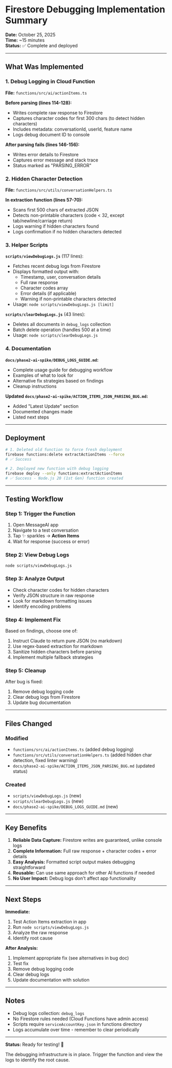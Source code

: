 # Firestore Debugging Implementation Summary

**Date:** October 25, 2025  
**Time:** ~15 minutes  
**Status:** ✅ Complete and deployed

---

## What Was Implemented

### 1. Debug Logging in Cloud Function

**File:** `functions/src/ai/actionItems.ts`

**Before parsing (lines 114-128):**
- Writes complete raw response to Firestore
- Captures character codes for first 300 chars (to detect hidden characters)
- Includes metadata: conversationId, userId, feature name
- Logs debug document ID to console

**After parsing fails (lines 146-156):**
- Writes error details to Firestore
- Captures error message and stack trace
- Status marked as "PARSING_ERROR"

### 2. Hidden Character Detection

**File:** `functions/src/utils/conversationHelpers.ts`

**In extraction function (lines 57-70):**
- Scans first 500 chars of extracted JSON
- Detects non-printable characters (code < 32, except tab/newline/carriage return)
- Logs warning if hidden characters found
- Logs confirmation if no hidden characters detected

### 3. Helper Scripts

**`scripts/viewDebugLogs.js`** (117 lines):
- Fetches recent debug logs from Firestore
- Displays formatted output with:
  - Timestamp, user, conversation details
  - Full raw response
  - Character codes array
  - Error details (if applicable)
  - Warning if non-printable characters detected
- Usage: `node scripts/viewDebugLogs.js [limit]`

**`scripts/clearDebugLogs.js`** (43 lines):
- Deletes all documents in `debug_logs` collection
- Batch delete operation (handles 500 at a time)
- Usage: `node scripts/clearDebugLogs.js`

### 4. Documentation

**`docs/phase2-ai-spike/DEBUG_LOGS_GUIDE.md`:**
- Complete usage guide for debugging workflow
- Examples of what to look for
- Alternative fix strategies based on findings
- Cleanup instructions

**Updated `docs/phase2-ai-spike/ACTION_ITEMS_JSON_PARSING_BUG.md`:**
- Added "Latest Update" section
- Documented changes made
- Listed next steps

---

## Deployment

```bash
# 1. Deleted old function to force fresh deployment
firebase functions:delete extractActionItems --force
# ✅ Success

# 2. Deployed new function with debug logging
firebase deploy --only functions:extractActionItems
# ✅ Success - Node.js 20 (1st Gen) function created
```

---

## Testing Workflow

### Step 1: Trigger the Function
1. Open MessageAI app
2. Navigate to a test conversation
3. Tap ✨ sparkles → **Action Items**
4. Wait for response (success or error)

### Step 2: View Debug Logs
```bash
node scripts/viewDebugLogs.js
```

### Step 3: Analyze Output
- Check character codes for hidden characters
- Verify JSON structure in raw response
- Look for markdown formatting issues
- Identify encoding problems

### Step 4: Implement Fix
Based on findings, choose one of:
1. Instruct Claude to return pure JSON (no markdown)
2. Use regex-based extraction for markdown
3. Sanitize hidden characters before parsing
4. Implement multiple fallback strategies

### Step 5: Cleanup
After bug is fixed:
1. Remove debug logging code
2. Clear debug logs from Firestore
3. Update bug documentation

---

## Files Changed

### Modified
- `functions/src/ai/actionItems.ts` (added debug logging)
- `functions/src/utils/conversationHelpers.ts` (added hidden char detection, fixed linter warning)
- `docs/phase2-ai-spike/ACTION_ITEMS_JSON_PARSING_BUG.md` (updated status)

### Created
- `scripts/viewDebugLogs.js` (new)
- `scripts/clearDebugLogs.js` (new)
- `docs/phase2-ai-spike/DEBUG_LOGS_GUIDE.md` (new)

---

## Key Benefits

1. **Reliable Data Capture:** Firestore writes are guaranteed, unlike console logs
2. **Complete Information:** Full raw response + character codes + error details
3. **Easy Analysis:** Formatted script output makes debugging straightforward
4. **Reusable:** Can use same approach for other AI functions if needed
5. **No User Impact:** Debug logs don't affect app functionality

---

## Next Steps

**Immediate:**
1. Test Action Items extraction in app
2. Run `node scripts/viewDebugLogs.js`
3. Analyze the raw response
4. Identify root cause

**After Analysis:**
1. Implement appropriate fix (see alternatives in bug doc)
2. Test fix
3. Remove debug logging code
4. Clear debug logs
5. Update documentation with solution

---

## Notes

- Debug logs collection: `debug_logs`
- No Firestore rules needed (Cloud Functions have admin access)
- Scripts require `serviceAccountKey.json` in functions directory
- Logs accumulate over time - remember to clear periodically

---

**Status:** Ready for testing! 🚀

The debugging infrastructure is in place. Trigger the function and view the logs to identify the root cause.

